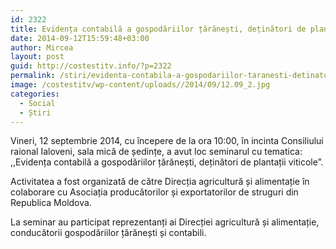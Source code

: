 ```yaml
---
id: 2322
title: Evidența contabilă a gospodăriilor țărănești, deținători de plantații viticole
date: 2014-09-12T15:59:48+03:00
author: Mircea
layout: post
guid: http://costestitv.info/?p=2322
permalink: /stiri/evidenta-contabila-a-gospodariilor-taranesti-detinatori-de-plantatii-viticole/
image: /costestitv/wp-content/uploads//2014/09/12.09_2.jpg
categories:
  - Social
  - Știri
---
```

Vineri, 12 septembrie 2014, cu începere de la ora 10:00, în incinta Consiliului raional Ialoveni, sala mică de ședințe, a avut loc seminarul cu tematica: ,,Evidența contabilă a gospodăriilor țărănești, deținători de plantații viticole&#8221;.<!--more-->

Activitatea a fost organizată de către Direcția agricultură și alimentație în colaborare cu Asociația producătorilor și exportatorilor de struguri din Republica Moldova.

La seminar au participat reprezentanți ai Direcției agricultură și alimentație, conducătorii gospodăriilor țărănești și contabili.